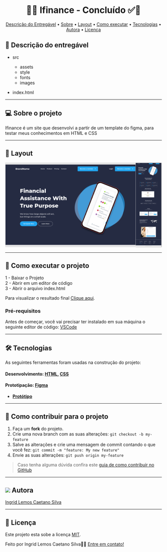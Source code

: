 <h1 align="center"> 
	  🚀✅ Ifinance - Concluído ✅🚀
</h1>

<!-- MODELO MENU DE NAVEGAÇÃO -->
<p align="center">
 <a href="#-descrição-do-entregável">Descrição do Entregável</a> •
 <a href="#-sobre-o-projeto">Sobre</a> •
<!--  <a href="#-funcionalidades">Funcionalidades</a> • -->
 <a href="#-layout">Layout</a> • 
 <a href="#-como-executar-o-projeto">Como executar</a> • 
 <a href="#-tecnologias">Tecnologias</a> • 
 <a href="#-autora">Autora</a> • 
 <a href="#-licença">Licença</a>
</p>

<!-- MODELO DE DESCRIÇÃO -->
## 📄 Descrição do entregável

- src
  - assets
  - style
  - fonts
  - images

- index.html

---


<!-- MODELO DESCRIÇÃO SOBRE O PROJETO: -->
## 💻 Sobre o projeto

<!-- EXPLICA O MOTIVO DO PROJETO -->
Ifinance é um site que desenvolvi a partir de um template do figma, para testar meus conhecimentos em HTML e CSS

<!-- LINHA DE DIVISÃO: -->
---

<!-- EXEMPLO DE LAYOUT: -->
## 🎨 Layout

![Web1](https://github.com/IngridLemosCaetano/ifinance/blob/main/src/assets/images/Thumbnail.png)

---

<!-- ---------------------------------------------------------------------- -->

<!-- MODELO DE COMO EXECUTAR O PROJETO -->
## 🚀 Como executar o projeto

1 - Baixar o Projeto <br>
2 - Abrir em um editor de código <br>
3 - Abrir o arquivo index.html <br>

Para visualizar o resultado final [Clique aqui](https://ingridlemoscaetano.github.io/ifinance/).

<!-- ---------------------------------------------------------------------- -->

<!-- MODELO DE PRÉ REQUISITOS -->
### Pré-requisitos

Antes de começar, você vai precisar ter instalado em sua máquina o seguinte editor de código:
[VSCode](https://code.visualstudio.com/)

---

<!-- ---------------------------------------------------------------------- -->

<!-- MODELO DE TECNOLOGIAS -->
## 🛠 Tecnologias

As seguintes ferramentas foram usadas na construção do projeto:

#### **Desenvolvimento:**  [HTML](https://developer.mozilla.org/en-US/docs/Web/HTML), [CSS](https://developer.mozilla.org/en-US/docs/Web/CSS)


#### **Prototipação:** [Figma](https://www.figma.com/)

- **[Protótipo](https://github.com/IngridLemosCaetano/ifinance/blob/main/docs/lfinance-prototype.fig)**

---

<!-- ---------------------------------------------------------------------- -->

<!-- MODELO DE COMO CONTRIBUIR PARA O PROJETO -->
## 💪 Como contribuir para o projeto

1. Faça um **fork** do projeto.
2. Crie uma nova branch com as suas alterações: `git checkout -b my-feature`
3. Salve as alterações e crie uma mensagem de commit contando o que você fez: `git commit -m "feature: My new feature"`
4. Envie as suas alterações: `git push origin my-feature`
> Caso tenha alguma dúvida confira este [guia de como contribuir no GitHub](./CONTRIBUTING.md)

---

<!-- ---------------------------------------------------------------------- -->

<!-- MODELO DE AUTOR-->
## <img src="https://github.com/user-attachments/assets/c7002718-57e0-4c87-9a47-5c14e509d9ea" width="30px" /> Autora

<a href="https://br.linkedin.com/in/ingrid-lemos-caetano">
Ingrid Lemos Caetano Silva</a>
 <br />
 
---

<!-- ---------------------------------------------------------------------- -->

<!-- MODELO DE LICENÇA -->
## 📝 Licença

Este projeto esta sobe a licença [MIT](./LICENSE).

Feito por Ingrid Lemos Caetano Silva👋🏽 [Entre em contato!](https://br.linkedin.com/in/ingrid-lemos-caetano)
